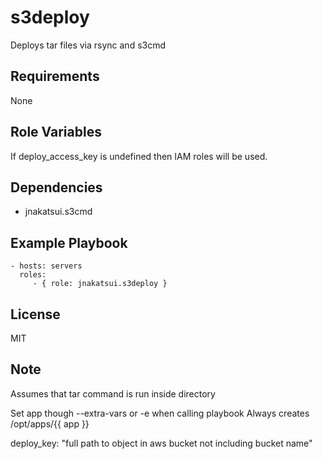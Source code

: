 s3deploy
========

Deploys tar files via rsync and s3cmd

Requirements
------------
None

Role Variables
--------------

If deploy_access_key is undefined then IAM roles will be used.

Dependencies
------------
- jnakatsui.s3cmd

Example Playbook
----------------

    - hosts: servers
      roles:
         - { role: jnakatsui.s3deploy }

License
-------

MIT

Note
----
Assumes that tar command is run inside directory

Set app though --extra-vars or -e when calling playbook
Always creates /opt/apps/{{ app }}

deploy_key: "full path to object in aws bucket not including bucket name"
